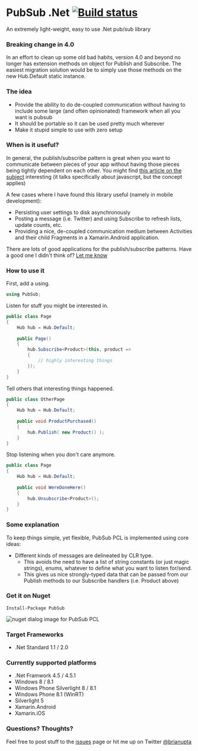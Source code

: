# PubSub .Net [![Build status](https://ci.appveyor.com/api/projects/status/q228h98xg9905ghc)](https://ci.appveyor.com/project/upta/pubsub)

An extremely light-weight, easy to use .Net pub/sub library 

### Breaking change in 4.0
In an effort to clean up some old bad habits, version 4.0 and beyond no longer has extension methods on object for Publish and Subscribe. The easiest migration solution would be to simply use those methods on the new Hub.Default static instance.

### The idea
* Provide the ability to do de-coupled communication without having to include some large (and often opinionated) framework when all you want is pubsub
* It should be portable so it can be used pretty much wherever
* Make it stupid simple to use with zero setup

### When is it useful?
In general, the publish/subscribe pattern is great when you want to communicate between pieces of your app without having those pieces being tightly dependent on each other.  You might find [this article on the subject](http://blog.mgechev.com/2013/04/24/why-to-use-publishsubscribe-in-javascript/) interesting (it talks specifically about javascript, but the concept applies)

A few cases where I have found this library useful (namely in mobile development):
* Persisting user settings to disk asynchronously
* Posting a message (i.e. Twitter) and using Subscribe to refresh lists, update counts, etc.
* Providing a nice, de-coupled communication medium between Activities and their child Fragments in a Xamarin.Android application.

There are lots of good applications for the publish/subscribe patterns.  Have a good one I didn't think of? [Let me know](https://github.com/upta/pubsub/issues)

### How to use it
First, add a using.
```c#
using PubSub;
```

Listen for stuff you might be interested in.

```c#
public class Page
{
    Hub hub = Hub.Default;
	
	public Page()
	{
		hub.Subscribe<Product>(this, product =>
		{
			// highly interesting things
		});
	}
}
```

Tell others that interesting things happened.

```c#
public class OtherPage
{
    Hub hub = Hub.Default;
	
	public void ProductPurchased()
	{
		hub.Publish( new Product() );
	}
}
```

Stop listening when you don't care anymore.

```c#
public class Page
{
	Hub hub = Hub.Default;
	
	public void WereDoneHere()
	{
		hub.Unsubscribe<Product>();
	}
}
```

### Some explanation
To keep things simple, yet flexible, PubSub PCL is implemented using core ideas:
* Different kinds of messages are delineated by CLR type.
	- This avoids the need to have a list of string constants (or just magic strings), enums, whatever to define what you want to listen for/send.
	- This gives us nice strongly-typed data that can be passed from our Publish methods to our Subscribe handlers (i.e. Product above)

### Get it on Nuget

	Install-Package PubSub

![nuget dialog image for PubSub PCL](http://i.imgur.com/jH6ONPg.png "Nuget dialog for PubSub PCL")

### Target Frameworks
* .Net Standard 1.1 / 2.0

### Currently supported platforms
* .Net Framwork 4.5 / 4.5.1
* Windows 8 / 8.1
* Windows Phone Silverlight 8 / 8.1
* Windows Phone 8.1 (WinRT)
* Silverlight 5
* Xamarin.Android
* Xamarin.iOS

### Questions? Thoughts?
Feel free to post stuff to the [issues](https://github.com/upta/pubsub/issues) page or hit me up on Twitter [@brianupta](https://twitter.com/brianupta)


